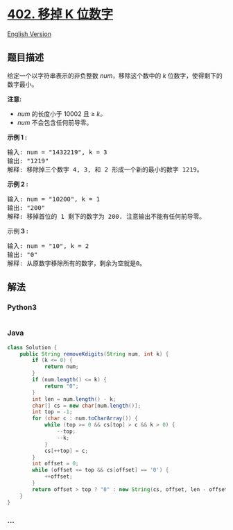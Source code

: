 # [402. 移掉 K 位数字](https://leetcode-cn.com/problems/remove-k-digits)

[English Version](/solution/0400-0499/0402.Remove%20K%20Digits/README_EN.md)

## 题目描述

<!-- 这里写题目描述 -->
<p>给定一个以字符串表示的非负整数&nbsp;<em>num</em>，移除这个数中的 <em>k </em>位数字，使得剩下的数字最小。</p>

<p><strong>注意:</strong></p>

<ul>
	<li><em>num</em> 的长度小于 10002 且&nbsp;&ge; <em>k。</em></li>
	<li><em>num</em> 不会包含任何前导零。</li>
</ul>

<p><strong>示例 1 :</strong></p>

<pre>
输入: num = &quot;1432219&quot;, k = 3
输出: &quot;1219&quot;
解释: 移除掉三个数字 4, 3, 和 2 形成一个新的最小的数字 1219。
</pre>

<p><strong>示例 2 :</strong></p>

<pre>
输入: num = &quot;10200&quot;, k = 1
输出: &quot;200&quot;
解释: 移掉首位的 1 剩下的数字为 200. 注意输出不能有任何前导零。
</pre>

<p>示例<strong> 3 :</strong></p>

<pre>
输入: num = &quot;10&quot;, k = 2
输出: &quot;0&quot;
解释: 从原数字移除所有的数字，剩余为空就是0。
</pre>

## 解法

<!-- 这里可写通用的实现逻辑 -->

<!-- tabs:start -->

### **Python3**

<!-- 这里可写当前语言的特殊实现逻辑 -->

```python

```

### **Java**

<!-- 这里可写当前语言的特殊实现逻辑 -->

```java
class Solution {
    public String removeKdigits(String num, int k) {
        if (k <= 0) {
            return num;
        }
        if (num.length() <= k) {
            return "0";
        }
        int len = num.length() - k;
        char[] cs = new char[num.length()];
        int top = -1;
        for (char c : num.toCharArray()) {
            while (top >= 0 && cs[top] > c && k > 0) {
                --top;
                --k;
            }
            cs[++top] = c;
        }
        int offset = 0;
        while (offset <= top && cs[offset] == '0') {
            ++offset;
        }
        return offset > top ? "0" : new String(cs, offset, len - offset);
    }
}

```

### **...**

```

```

<!-- tabs:end -->
